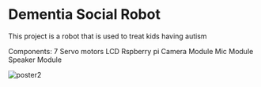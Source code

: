 # Dementia Social Robot
This project is a robot that is used to treat kids having autism

Components:
7 Servo motors
LCD 
Rspberry pi 
Camera Module
Mic Module
Speaker Module


![poster2](https://user-images.githubusercontent.com/46948497/164709270-cbc75610-8078-4f7a-8890-180995441772.jpg)
